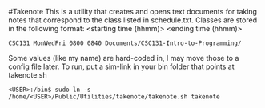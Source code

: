 #Takenote
This is a utility that creates and opens text documents for taking notes that correspond to the class listed in schedule.txt. Classes are stored in the following format:
<class name> <days of week> <starting time (hhmm)> <ending time (hhmm)> <directory notes are saved in>
```
CSC131 MonWedFri 0800 0840 Documents/CSC131-Intro-to-Programming/
```
Some values (like my name) are hard-coded in, I may move those to a config file later.
To run, put a sim-link in your bin folder that points at takenote.sh
```
<USER>:/bin$ sudo ln -s /home/<USER>/Public/Utilities/takenote/takenote.sh takenote
```
